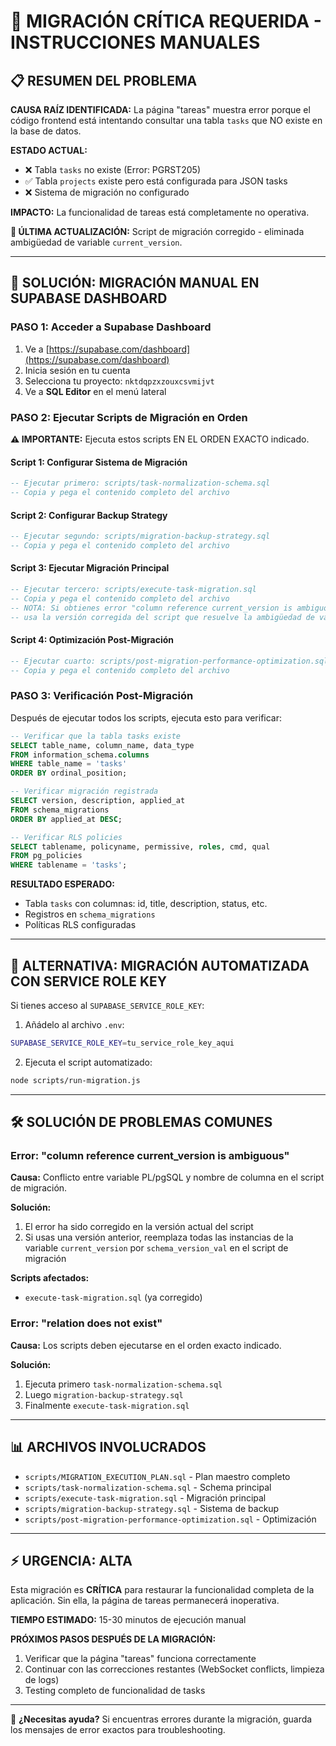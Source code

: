 # 🚨 MIGRACIÓN CRÍTICA REQUERIDA - INSTRUCCIONES MANUALES

## 📋 RESUMEN DEL PROBLEMA

**CAUSA RAÍZ IDENTIFICADA:** La página "tareas" muestra error porque el código frontend está intentando consultar una tabla `tasks` que NO existe en la base de datos.

**ESTADO ACTUAL:**
- ❌ Tabla `tasks` no existe (Error: PGRST205)
- ✅ Tabla `projects` existe pero está configurada para JSON tasks
- ❌ Sistema de migración no configurado

**IMPACTO:** La funcionalidad de tareas está completamente no operativa.

**🔧 ÚLTIMA ACTUALIZACIÓN:** Script de migración corregido - eliminada ambigüedad de variable `current_version`.

---

## 🎯 SOLUCIÓN: MIGRACIÓN MANUAL EN SUPABASE DASHBOARD

### PASO 1: Acceder a Supabase Dashboard

1. Ve a [https://supabase.com/dashboard](https://supabase.com/dashboard)
2. Inicia sesión en tu cuenta
3. Selecciona tu proyecto: `nktdqpzxzouxcsvmijvt`
4. Ve a **SQL Editor** en el menú lateral

### PASO 2: Ejecutar Scripts de Migración en Orden

**⚠️ IMPORTANTE:** Ejecuta estos scripts EN EL ORDEN EXACTO indicado.

#### Script 1: Configurar Sistema de Migración
```sql
-- Ejecutar primero: scripts/task-normalization-schema.sql
-- Copia y pega el contenido completo del archivo
```

#### Script 2: Configurar Backup Strategy
```sql
-- Ejecutar segundo: scripts/migration-backup-strategy.sql
-- Copia y pega el contenido completo del archivo
```

#### Script 3: Ejecutar Migración Principal
```sql
-- Ejecutar tercero: scripts/execute-task-migration.sql
-- Copia y pega el contenido completo del archivo
-- NOTA: Si obtienes error "column reference current_version is ambiguous"
-- usa la versión corregida del script que resuelve la ambigüedad de variables
```

#### Script 4: Optimización Post-Migración
```sql
-- Ejecutar cuarto: scripts/post-migration-performance-optimization.sql
-- Copia y pega el contenido completo del archivo
```

### PASO 3: Verificación Post-Migración

Después de ejecutar todos los scripts, ejecuta esto para verificar:

```sql
-- Verificar que la tabla tasks existe
SELECT table_name, column_name, data_type
FROM information_schema.columns
WHERE table_name = 'tasks'
ORDER BY ordinal_position;

-- Verificar migración registrada
SELECT version, description, applied_at
FROM schema_migrations
ORDER BY applied_at DESC;

-- Verificar RLS policies
SELECT tablename, policyname, permissive, roles, cmd, qual
FROM pg_policies
WHERE tablename = 'tasks';
```

**RESULTADO ESPERADO:**
- Tabla `tasks` con columnas: id, title, description, status, etc.
- Registros en `schema_migrations`
- Políticas RLS configuradas

---

## 🔧 ALTERNATIVA: MIGRACIÓN AUTOMATIZADA CON SERVICE ROLE KEY

Si tienes acceso al `SUPABASE_SERVICE_ROLE_KEY`:

1. Añádelo al archivo `.env`:
```bash
SUPABASE_SERVICE_ROLE_KEY=tu_service_role_key_aqui
```

2. Ejecuta el script automatizado:
```bash
node scripts/run-migration.js
```

---

## 🛠️ SOLUCIÓN DE PROBLEMAS COMUNES

### Error: "column reference current_version is ambiguous"

**Causa:** Conflicto entre variable PL/pgSQL y nombre de columna en el script de migración.

**Solución:**
1. El error ha sido corregido en la versión actual del script
2. Si usas una versión anterior, reemplaza todas las instancias de la variable `current_version` por `schema_version_val` en el script de migración

**Scripts afectados:**
- `execute-task-migration.sql` (ya corregido)

### Error: "relation does not exist"

**Causa:** Los scripts deben ejecutarse en el orden exacto indicado.

**Solución:**
1. Ejecuta primero `task-normalization-schema.sql`
2. Luego `migration-backup-strategy.sql`
3. Finalmente `execute-task-migration.sql`

---

## 📊 ARCHIVOS INVOLUCRADOS

- `scripts/MIGRATION_EXECUTION_PLAN.sql` - Plan maestro completo
- `scripts/task-normalization-schema.sql` - Schema principal
- `scripts/execute-task-migration.sql` - Migración principal
- `scripts/migration-backup-strategy.sql` - Sistema de backup
- `scripts/post-migration-performance-optimization.sql` - Optimización

---

## ⚡ URGENCIA: ALTA

Esta migración es **CRÍTICA** para restaurar la funcionalidad completa de la aplicación. Sin ella, la página de tareas permanecerá inoperativa.

**TIEMPO ESTIMADO:** 15-30 minutos de ejecución manual

**PRÓXIMOS PASOS DESPUÉS DE LA MIGRACIÓN:**
1. Verificar que la página "tareas" funciona correctamente
2. Continuar con las correcciones restantes (WebSocket conflicts, limpieza de logs)
3. Testing completo de funcionalidad de tasks

---

📧 **¿Necesitas ayuda?** Si encuentras errores durante la migración, guarda los mensajes de error exactos para troubleshooting.